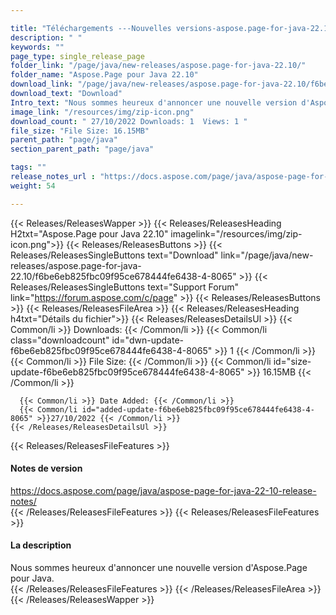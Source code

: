 ```yaml
---

title: "Téléchargements ---Nouvelles versions-aspose.page-for-java-22.10"
description: " "
keywords: ""
page_type: single_release_page
folder_link: "/page/java/new-releases/aspose.page-for-java-22.10/"
folder_name: "Aspose.Page pour Java 22.10"
download_link: "/page/java/new-releases/aspose.page-for-java-22.10/f6be6eb825fbc09f95ce678444fe6438-4-8065"
download_text: "Download"
Intro_text: "Nous sommes heureux d'annoncer une nouvelle version d'Aspose.Page pour Java."
image_link: "/resources/img/zip-icon.png"
download_count: " 27/10/2022 Downloads: 1  Views: 1 "
file_size: "File Size: 16.15MB"
parent_path: "page/java"
section_parent_path: "page/java"

tags: ""
release_notes_url : "https://docs.aspose.com/page/java/aspose-page-for-java-22-10-release-notes/"
weight: 54

---
```


{{< Releases/ReleasesWapper >}}
  {{< Releases/ReleasesHeading H2txt="Aspose.Page pour Java 22.10" imagelink="/resources/img/zip-icon.png">}}
  {{< Releases/ReleasesButtons >}}
    {{< Releases/ReleasesSingleButtons text="Download" link="/page/java/new-releases/aspose.page-for-java-22.10/f6be6eb825fbc09f95ce678444fe6438-4-8065" >}}
    {{< Releases/ReleasesSingleButtons text="Support Forum" link="https://forum.aspose.com/c/page" >}}
  {{< Releases/ReleasesButtons >}}
  {{< Releases/ReleasesFileArea >}}
    {{< Releases/ReleasesHeading h4txt="Détails du fichier">}}
    {{< Releases/ReleasesDetailsUl >}}
      {{< Common/li >}} Downloads: {{< /Common/li >}}
      {{< Common/li class="downloadcount" id="dwn-update-f6be6eb825fbc09f95ce678444fe6438-4-8065" >}} 1 {{< /Common/li >}}
      {{< Common/li >}} File Size: {{< /Common/li >}}
      {{< Common/li id="size-update-f6be6eb825fbc09f95ce678444fe6438-4-8065" >}} 16.15MB {{< /Common/li >}}

      {{< Common/li >}} Date Added: {{< /Common/li >}}
      {{< Common/li id="added-update-f6be6eb825fbc09f95ce678444fe6438-4-8065" >}}27/10/2022 {{< /Common/li >}}
    {{< /Releases/ReleasesDetailsUl >}}

  {{< Releases/ReleasesFileFeatures >}}
      <h4>Notes de version</h4><div> <a href='https://docs.aspose.com/page/java/aspose-page-for-java-22-10-release-notes/'>https://docs.aspose.com/page/java/aspose-page-for-java-22-10-release-notes/</a></div>
  {{< /Releases/ReleasesFileFeatures >}}
  {{< Releases/ReleasesFileFeatures >}}
      <h4>La description</h4><div class="HTMLDescription"> Nous sommes heureux d'annoncer une nouvelle version d'Aspose.Page pour Java.</div>
  {{< /Releases/ReleasesFileFeatures >}}
 {{< /Releases/ReleasesFileArea >}}
{{< /Releases/ReleasesWapper >}}



